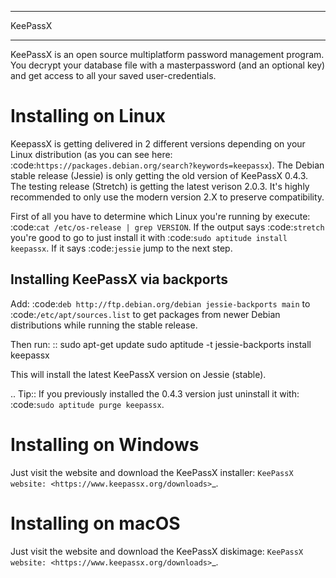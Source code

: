 ********
KeePassX
********

KeePassX is an open source multiplatform password management program. You decrypt your database file with a masterpassword (and an optional key) and get access to all your saved user-credentials.


Installing on Linux
===================

KeepassX is getting delivered in 2 different versions depending on your Linux distribution (as you can see here: :code:`https://packages.debian.org/search?keywords=keepassx`). The Debian stable release (Jessie) is only getting the old version of KeePassX 0.4.3. The testing release (Stretch) is getting the latest verison 2.0.3. It's highly recommended to only use the modern version 2.X to preserve compatibility.


First of all you have to determine which Linux you're running by execute: :code:`cat /etc/os-release | grep VERSION`. If the output says :code:`stretch` you're good to go to just install it with :code:`sudo aptitude install keepassx`. If it says :code:`jessie` jump to the next step.


Installing KeePassX via backports
---------------------------------

Add: :code:`deb http://ftp.debian.org/debian jessie-backports main` to :code:`/etc/apt/sources.list` to get packages from newer Debian distributions while running the stable release.

Then run:
::
	sudo apt-get update
	sudo aptitude -t jessie-backports install keepassx

This will install the latest KeePassX version on Jessie (stable).

.. Tip::
	If you previously installed the 0.4.3 version just uninstall it with: :code:`sudo aptitude purge keepassx`.

Installing on Windows
=====================

Just visit the website and download the KeePassX installer: `KeePassX website: <https://www.keepassx.org/downloads>`_.

Installing on macOS
===================

Just visit the website and download the KeePassX diskimage: `KeePassX website: <https://www.keepassx.org/downloads>`_.
